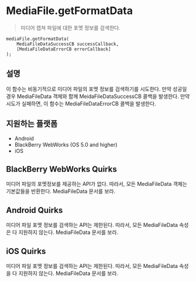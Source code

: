 MediaFile.getFormatData
=======================

> 미디어 캡쳐 파일에 대한 포멧 정보를 검색한다.

    mediaFile.getFormatData( 
        MediaFileDataSuccessCB successCallback, 
        [MediaFileDataErrorCB errorCallback]
    );

설명
-----------

이 함수는 비동기적으로 미디어 파일의 포멧 정보를 검색하기를 시도한다. 만약 성공일 경우 MediaFileData 객체와 함께 MeidaFileDataSuccessCB 콜백을 발생한다. 만약 시도가 실패하면, 이 함수는 MediaFileDataErrorCB 콜백을 발생한다.


지원하는 플랫폼
-------------------

- Android
- BlackBerry WebWorks (OS 5.0 and higher)
- iOS

BlackBerry WebWorks Quirks
--------------------------
미디어 파일의 포멧정보를 제공하는 API가 없다. 따라서, 모든 MediaFileData 객체는 기본값들을 반환한다. MediaFileData 문서를 보라.

Android Quirks
--------------
미디어 파일 포멧 정보를 검색하는 API는 제한된다. 따라서, 모든 MediaFileData 속성은 다 지원하지 않는다. MediaFileData 문서를 보라.

iOS Quirks
----------
미디어 파일 포멧 정보를 검색하는 API는 제한된다. 따라서, 모든 MediaFileData 속성을 다 지원하지 않는다. MediaFileData 문서를 보라.
